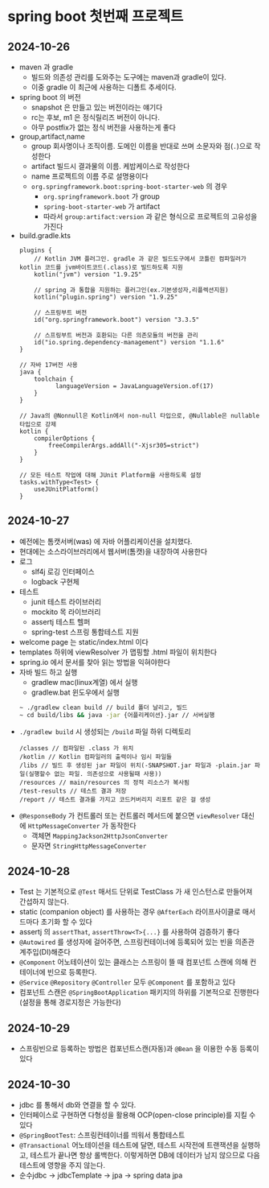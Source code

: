 # spring boot 첫번째 프로젝트

## 2024-10-26

- maven 과 gradle
    - 빌드와 의존성 관리를 도와주는 도구에는 maven과 gradle이 있다.
    - 이중 gradle 이 최근에 사용하는 디폴트 추세이다.
- spring boot 의 버전
    - snapshot 은 만들고 있는 버전이라는 얘기다
    - rc는 후보, m1 은 정식릴리즈 버전이 아니다.
    - 아무 postfix가 없는 정식 버전을 사용하는게 좋다
- group,artifact,name
    - group 회사명이나 조직이름. 도메인 이름을 반대로 쓰며 소문자와 점(`.`)으로 작성한다
    - artifact 빌드시 결과물의 이름. 케밥케이스로 작성한다
    - name 프로젝트의 이름 주로 설명용이다
    - `org.springframework.boot:spring-boot-starter-web` 의 경우
        - `org.springframework.boot` 가 group
        - `spring-boot-starter-web` 가 artifact
        - 따라서 `group:artifact:version` 과 같은 형식으로 프로젝트의 고유성을 가진다
- build.gradle.kts
  ```
  plugins {
      // Kotlin JVM 플러그인. gradle 과 같은 빌드도구에서 코틀린 컴파일러가 kotlin 코드를 jvm바이트코드(.class)로 빌드하도록 지원
      kotlin("jvm") version "1.9.25"
    
      // spring 과 통합을 지원하는 플러그인(ex.기본생성자,리플렉션지원) 
      kotlin("plugin.spring") version "1.9.25" 
    
      // 스프링부트 버전
      id("org.springframework.boot") version "3.3.5"
    
      // 스프링부트 버전과 호환되는 다른 의존모듈의 버전을 관리 
      id("io.spring.dependency-management") version "1.1.6"
  }
    
  // 자바 17버전 사용
  java {
      toolchain {
            languageVersion = JavaLanguageVersion.of(17)
      }
  }
    
  // Java의 @Nonnull은 Kotlin에서 non-null 타입으로, @Nullable은 nullable 타입으로 강제  
  kotlin {
      compilerOptions {
          freeCompilerArgs.addAll("-Xjsr305=strict")
      }
  }
  
  // 모든 테스트 작업에 대해 JUnit Platform을 사용하도록 설정
  tasks.withType<Test> {
      useJUnitPlatform()
  }
  ```

## 2024-10-27

- 예전에는 톰캣서버(was) 에 자바 어플리케이션을 설치했다.
- 현대에는 소스라이브러리에서 웹서버(톰캣)을 내장하여 사용한다
- 로그
    - slf4j 로깅 인터페이스
    - logback 구현체
- 테스트
    - junit 테스트 라이브러리
    - mockito 목 라이브러리
    - assertj 테스트 헬퍼
    - spring-test 스프링 통합테스트 지원
- welcome page 는 static/index.html 이다
- templates 하위에 viewResolver 가 맵핑할 .html 파일이 위치한다
- spring.io 에서 문서를 찾아 읽는 방법을 익혀야한다
- 자바 빌드 하고 실행
    - gradlew mac(linux계열) 에서 실행
    - gradlew.bat 윈도우에서 실행
  ```bash
  ~ ./gradlew clean build // build 폴더 날리고, 빌드
  ~ cd build/libs && java -jar {어플리케이션}.jar // 서버실행
  ```
- `./gradlew build` 시 생성되는 `/build` 파일 하위 디렉토리
  ```
  /classes // 컴파일된 .class 가 위치
  /kotlin // Kotlin 컴파일러의 출력이나 임시 파일들
  /libs // 빌드 후 생성된 jar 파일이 위치(-SNAPSHOT.jar 파일과 -plain.jar 파일(실행할수 없는 파일. 의존성으로 사용될때 사용))
  /resources // main/resources 의 정적 리소스가 복사됨
  /test-results // 테스트 결과 저장
  /report // 테스트 결과를 가지고 코드커버리지 리포트 같은 걸 생성
  ```
- `@ResponseBody` 가 컨트롤러 또는 컨트롤러 메서드에 붙으면 `viewResolver` 대신에 `HttpMessageConverter` 가 동작한다
    - 객체면 `MappingJackson2HttpJsonConverter`
    - 문자면 `StringHttpMessageConverter`

## 2024-10-28

- Test 는 기본적으로 `@Test` 매서드 단위로 TestClass 가 새 인스턴스로 만들어져 간섭하지 않는다.
- static (companion object) 를 사용하는 경우 `@AfterEach` 라이프사이클로 매서드마다 초기화 할 수 있다
- assertj 의 `assertThat`, `assertThrow<T>{...}` 를 사용하여 검증하기 좋다
- `@Autowired` 를 생성자에 걸어주면, 스프링컨테이너에 등록되어 있는 빈을 의존관계주입(DI)해준다
- `@Component` 어노테이션이 있는 클래스는 스프링이 뜰 때 컴포넌트 스캔에 의해 컨테이너에 빈으로 등록한다.
- `@Service` `@Repository` `@Controller` 모두 `@Component` 를 포함하고 있다
- 컴포넌트 스캔은 `@SpringBootApplication` 패키지의 하위를 기본적으로 진행한다(설정을 통해 경로지정은 가능한다)

## 2024-10-29

- 스프링빈으로 등록하는 방법은 컴포넌트스캔(자동)과 `@Bean` 을 이용한 수동 등록이 있다

## 2024-10-30

- jdbc 를 통해서 db와 연결을 할 수 있다.
- 인터페이스로 구현하면 다형성을 활용해 OCP(open-close principle)를 지킬 수 있다
- `@SpringBootTest`: 스프링컨테이너를 띄워서 통합테스트
- `@Transactional` 어노테이션을 테스트에 달면, 테스트 시작전에 트랜잭션을 실행하고, 테스트가 끝나면 항상 롤백한다. 이렇게하면 DB에 데이터가 남지 않으므로 다음 테스트에 영향을 주지 않는다.
- 순수jdbc -> jdbcTemplate -> jpa -> spring data jpa